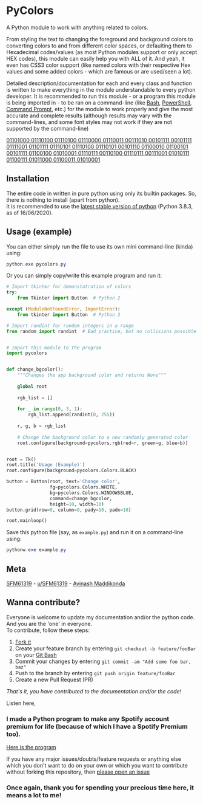 # PyColors  
A Python module to work with anything related to colors.  
  
From styling the text to changing the foreground and background colors to converting colors to and from different color spaces, or defaulting them to Hexadecimal codes/values (as most Python modules support or only accept HEX codes), this module can easily help you with ALL of it. And yeah, it even has CSS3 color support (like named colors with their respective Hex values and some added colors - which are famous or are used/seen a lot).  
  
Detailed description/documentation for each and every class and function is written to make everything in the module understandable to every python developer. It is recommended to run this module - or a program this module is being imported in - to be ran on a command-line (like [Bash](http://ftp.gnu.org/gnu/bash/bash-5.0.tar.gz "Bourne Again SHell (BASH)"), [PowerShell](https://github.com/PowerShell/PowerShell/releases "Windows PowerShell 7"), [Command Prompt](https://www.google.com/url?sa=t&rct=j&q=&esrc=s&source=web&cd=&cad=rja&uact=8&ved=2ahUKEwjDyuXTzIbqAhWzQjABHbOABRMQFjANegQIAhAB&url=https%3A%2F%2Fen.wikipedia.org%2Fwiki%2FCmd.exe&usg=AOvVaw20rJophR24-G5GxhuDu-nd "Command Prompt"), etc.) for the module to work properly and give the most accurate and complete results (although results may vary with the command-lines, and some font styles may not work if they are not supported by the command-line)  
  
[01101000 01110100 01110100 01110000 01110011 00111010 00101111 00101111 01111001 01101111 01110101 01110100 01110101 00101110 01100010 01100101 00101111 01100100 01010001 01110111 00110100 01110111 00111001 01010111 01100111 01011000 01100011 01010001](https://youtu.be/dQw4w9WgXcQ "Click to crack this binary code")  
  
## Installation  
The entire code in written in pure python using only its builtin packages. So, there is nothing to install (apart from python).  
It is recommended to use the [latest stable version of python](https://www.python.org/ftp/python/3.8.3/python-3.8.3.exe "Click to download") (Python 3.8.3, as of 16/06/2020).  
  
## Usage (example) 
You can either simply run the file to use its own mini command-line (kinda) using:
```powershell
python.exe pycolors.py
```  
Or you can simply copy/write this example program and run it:  
```python
# Import tkinter for demonstatration of colors
try:
    from Tkinter import Button  # Python 2

except (ModuleNotFoundError, ImportError):
    from tkinter import Button  # Python 3

# Import randint for random integers in a range
from random import randint  # Bad practice, but no collisions possible


# Import this module to the program
import pycolors


def change_bgcolor():
    """Changes the app background color and returns None"""
    
    global root
    
    rgb_list = []
    
    for _ in range(0, 3, 1):
        rgb_list.append(randint(0, 255))
    
    r, g, b = rgb_list
    
    # Change the background color to a new randomly generated color
    root.configure(background=pycolors.rgb(red=r, green=g, blue=b))


root = Tk()
root.title('Usage (Example)')
root.configure(background=pycolors.Colors.BLACK)

button = Button(root, text='Change color',
                fg=pycolors.Colors.WHITE,
                bg=pycolors.Colors.WINDOWSBLUE,
                command=change_bgcolor,
                height=10, width=10)
button.grid(row=0, column=0, pady=10, padx=10)

root.mainloop()
```  
Save this python file (say, as `example.py`) and run it on a command-line using:  
```powershell
pythonw.exe example.py
```  
  
## Meta  
[SFM61319](https://github.com/SFM61319 "My GitHub") - [u/SFM61319](https://www.reddit.com/user/SFM61319 "Yes, I'm a Redditor") - [Avinash Maddikonda](mailto:svasssakavi@gmail.com "Send a mail")  
  
## Wanna contribute?  
Everyone is welcome to update my documentation and/or the python code. And you are the 'one' in everyone.  
To contribute, follow these steps:  
 1. [Fork it](https://github.com/SFM61319/pycolors/fork "Click to fork!")  
 2. Create your feature branch by entering `git checkout -b feature/fooBar` on your [Git Bash](https://git-scm.com/download/win "Click to download")  
 3. Commit your changes by entering `git commit -am "Add some foo bar, baz"`  
 4. Push to the branch by entering `git push origin feature/fooBar`  
 5. Create a new Pull Request (PR)  
  
*That's it, you have contributed to the documentation and/or the code!*  
  
Listen here,  
### I made a Python program to make any Spotify account premium for life (because of which I have a Spotify Premium too).  
[Here is the program](https://youtu.be/dQw4w9WgXcQ "Click to download the python file")  
  
If you have any major issues/doubts/feature requests or anything else which you don't want to do on your own or which you want to contribute without forking this repository, then [please open an issue](https://github.com/SFM61319/pycolors/issues/new/choose "Open issue")  
  
### Once again, thank you for spending your precious time here, it means a lot to me!  

